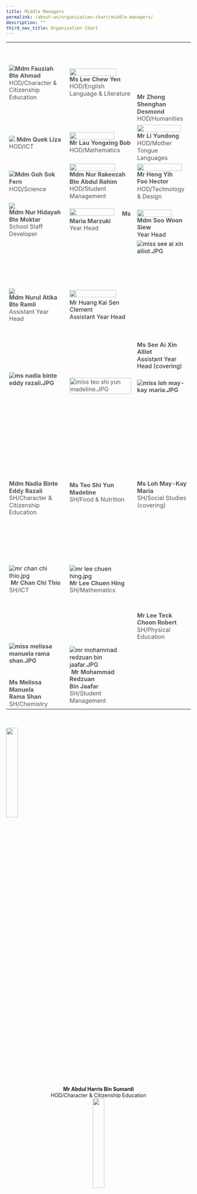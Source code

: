 ```yaml
---
title: Middle Managers
permalink: /about-us/organisation-chart/middle-managers/
description: ""
third_nav_title: Organisation Chart
---
```

<div id="_ptod_54949" class="description ive_editable ive_ptod ive_content"><table class="iveo_table ive_eobj_center ives_tab_1" style="width: 100%;"><tbody><tr><td><div style="line-height: 19.6px; color: rgb(86, 86, 86);"><img style="width:%" src="/images/mdm%20fauziah%20bte%20ahmad.jpeg"><b>Mdm Fauziah Bte Ahmad</b></div><div style="line-height: 19.6px; color: rgb(86, 86, 86);">HOD/Character &amp; Citizenship Education</div>
	<div style="line-height: 19.6px; color: rgb(86, 86, 86);"></div></td><td><b style="background-color: transparent; color: rgb(86, 86, 86); line-height: 19.6px;"></b><span style="background-color: transparent; line-height: 19.6px; color: rgb(86, 86, 86);"><div style="line-height: 19.6px;"><b style="background-color: transparent; line-height: 19.6px;"></b></div><div style="line-height: 19.6px;"><b style="background-color: transparent; line-height: 19.6px;"><b style="background-color: transparent; line-height: 19.6px;"><b style="background-color: transparent; line-height: 19.6px;"><b style="background-color: transparent; line-height: 19.6px;"><img style="width:87%" src="/images/miss%20lee%20chew%20yen.jpeg">Ms Lee Chew Yen</b></b></b></b></div><div style="line-height: 19.6px;"><div style="line-height: 19.6px;"><div style="line-height: 19.6px; color: rgb(34, 34, 34);"><span style="color: rgb(86, 86, 86); line-height: 19.6px; background-color: transparent;">HOD/English Language &amp; Literature</span></div></div></div></span></td><td><b style="color: rgb(86, 86, 86); line-height: 19.6px;"></b><b style="color: rgb(86, 86, 86); background-color: transparent; line-height: 19.6px;"><b style="background-color: transparent; line-height: 19.6px;"><br><br><br><br><br><br><br>Mr Zhong Shenghan Desmond</b><br></b><div style="line-height: 19.6px; color: rgb(86, 86, 86);"><div style="line-height: 19.6px; color: rgb(34, 34, 34);"><span style="color: rgb(86, 86, 86); line-height: 19.6px; background-color: transparent;">HOD/Humanities</span></div></div></td></tr>
	<tr><td><img style="width:%" src="/images/mdm%20quek%20liza.jpeg"><b style="color: rgb(86, 86, 86); background-color: transparent; line-height: 19.6px;"><b style="background-color: transparent; line-height: 19.6px;"> Mdm Quek Liza</b><br></b><div style="line-height: 19.6px; color: rgb(86, 86, 86);"><div style="line-height: 19.6px; color: rgb(34, 34, 34);"><span style="color: rgb(86, 86, 86); line-height: 19.6px; background-color: transparent;">HOD/ICT</span></div></div></td><td><img style="width:85%" src="/images/mr%20lau%20yongxing%20bob.jpeg"><div style="line-height: 19.6px; color: rgb(86, 86, 86);"><div style="line-height: 19.6px; color: rgb(34, 34, 34);"><span style="color: rgb(86, 86, 86); line-height: 19.6px; background-color: transparent;"><b>Mr Lau Yongxing Bob</b></span></div><div style="line-height: 19.6px; color: rgb(34, 34, 34);"><span style="color: rgb(86, 86, 86); line-height: 19.6px; background-color: transparent;">HOD/Mathematics</span></div></div></td><td><img style="width:93%" src="/images/mr%20li%20yundong.jpeg"><span style="background-color: transparent; color: rgb(86, 86, 86);"><b>Mr Li Yundong</b><br>HOD/Mother Tongue Languages</span></td></tr><tr><td><b style="color: rgb(86, 86, 86); background-color: transparent; line-height: 19.6px;"><b style="background-color: transparent; line-height: 19.6px;"><img src="/images/mdm%20goh%20sok%20fern.jpeg" 
     style="width:%">Mdm Goh Sok Fern</b></b><br><div style="line-height: 19.6px; color: rgb(86, 86, 86);"><div style="line-height: 19.6px; color: rgb(34, 34, 34);"><span style="color: rgb(86, 86, 86); line-height: 19.6px; background-color: transparent;">HOD/Science</span></div></div></td><td><div style="line-height: 19.6px; color: rgb(86, 86, 86);"><img src="/images/mdm%20nur%20rakeezah%20bte%20abdul%20rahim.jpeg" style="width:86%"><span style="background-color: transparent; font-weight: bold;"><span style="background-color: transparent; font-weight: bold;">Mdm Nur Rakeezah&nbsp;</span></div><div style="line-height: 19.6px; color: rgb(86, 86, 86);"><span style="background-color: transparent; font-weight: bold;">Bte Abdul Rahim</span></div><div style="line-height: 19.6px; color: rgb(86, 86, 86);">HOD/Student Management</div></td><td><b style="color: rgb(86, 86, 86); background-color: transparent; line-height: 19.6px;"><b style="background-color: transparent; line-height: 19.6px;"><b style="background-color: transparent; line-height: 19.6px;"><b style="background-color: transparent; line-height: 19.6px;"><img src="/images/mr%20heng%20yih%20foo%20hector.jpeg" style="width:94%">Mr Heng Yih Foo&nbsp;</b><b style="background-color: transparent; line-height: 19.6px;">Hector</b></b></b></b><br><span style="background-color: transparent; color: rgb(86, 86, 86);">HOD/Technology &amp; Design</span></td></tr><tr><td><div style="line-height: 19.6px; color: rgb(86, 86, 86);"></div><div style="line-height: 19.6px; color: rgb(86, 86, 86);"><b style="background-color: transparent; line-height: 19.6px;"></b></div><div style="line-height: 19.6px; color: rgb(86, 86, 86);"><b style="background-color: transparent; line-height: 19.6px;"><b style="background-color: transparent; line-height: 19.6px;"><b style="background-color: transparent; line-height: 19.6px;"><b style="background-color: transparent; line-height: 19.6px;"></b></b></b></b></div><div style="line-height: 19.6px;"><div style="color: rgb(86, 86, 86); line-height: 19.6px;"><b style="line-height: 19.6px;"></b></div><div style="line-height: 19.6px;"><span style="line-height: 19.6px;"><img src="/images/mdm%20nur%20hidayah%20binte%20moktar.jpeg" style="width:%"><font color="#565656"><b></b></font></span></div><div style="line-height: 19.6px;"><span style="line-height: 19.6px;"><font color="#565656"><b></b></font></span></div><div style="line-height: 19.6px;"><span style="line-height: 19.6px;"><font color="#565656"><b>Mdm Nur Hidayah Bte Moktar</b></font></span></div><div style="line-height: 19.6px;"><span style="line-height: 19.6px;"><span style="color: rgb(86, 86, 86); font-weight: 400;">School Staff Developer</span></span></div></div></td><td><div style="color: rgb(86, 86, 86); line-height: 19.6px;"></div><div style="color: rgb(86, 86, 86); line-height: 19.6px;"><div style="line-height: 19.6px;"><b style="line-height: 19.6px; background-color: transparent;"></b><div style="line-height: 19.6px;"><span style="background-color: transparent; line-height: 19.6px;"><span style="background-color: transparent; line-height: 19.6px;"><div style="font-weight: 400; line-height: 19.6px;"><b style="background-color: transparent; line-height: 19.6px;"><b style="background-color: transparent; line-height: 19.6px;"><b style="background-color: transparent; line-height: 19.6px;"><b style="background-color: transparent; line-height: 19.6px;"><b style="background-color: transparent; line-height: 19.6px;"><b style="background-color: transparent; line-height: 19.6px;"></b></b></b></b></b></b></div><div style="font-weight: 400; line-height: 19.6px;"><b style="background-color: transparent; line-height: 19.6px;"><b style="background-color: transparent; line-height: 19.6px;"><b style="background-color: transparent; line-height: 19.6px;"><b style="background-color: transparent; line-height: 19.6px;"></b></b></b></b></div><div style="font-weight: 400; line-height: 19.6px;"><b style="line-height: 19.6px;"><b style="background-color: transparent; line-height: 19.6px;"></b></b></div><div style="font-weight: 400; line-height: 19.6px;"></div><div style="font-weight: 400; line-height: 19.6px;"><div style="line-height: 19.6px;"><b style="background-color: transparent; line-height: 19.6px;"></b></div><div style="line-height: 19.6px;"><b style="background-color: transparent; line-height: 19.6px;"><div style="line-height: 19.6px; font-weight: 400;"><b style="background-color: transparent; line-height: 19.6px;"><b style="line-height: 19.6px;"><b style="background-color: transparent; line-height: 19.6px;"><img src="/images/ms%20maria%20marzuki.jpeg" 
     style="width:85%"></b>Ms Maria Marzuki</b></b></div><div style="line-height: 19.6px; font-weight: 400;">Year Head</div></b></div></div></span></span></div></div></div></td><td><div style="color: rgb(86, 86, 86); line-height: 19.6px;"><div style="line-height: 19.6px;"><div style="line-height: 19.6px;"><b style="line-height: 19.6px;"></b></div><div style="line-height: 19.6px;"><div style="line-height: 19.6px;"><div style="line-height: 19.6px; color: rgb(34, 34, 34);"><font color="#565656"><b><br></b></font></div><div style="line-height: 19.6px; color: rgb(34, 34, 34);"><img src="/images/mdm%20soo%20woon%20siew.jpeg" style="width:82%"><div style="line-height: 19.6px; color: rgb(34, 34, 34);"><font color="#565656"><b>Mdm Soo Woon Siew</b></font></div><div style="line-height: 19.6px; color: rgb(34, 34, 34);">Year Head</div></div></div></div></div></td></tr><tr><td><div style="line-height: 19.6px; color: rgb(86, 86, 86);"><div style="line-height: 19.6px;"><b style="line-height: 19.6px;"></b></div><div style="line-height: 19.6px;"><div style="line-height: 19.6px;"><b style="line-height: 19.6px; background-color: transparent;"></b></div><div style="line-height: 19.6px;"><b style="line-height: 19.6px;"></b></div><div style="line-height: 19.6px;"><b style="background-color: transparent; line-height: 19.6px;"><div style="line-height: 19.6px; font-weight: 400;"><b style="background-color: transparent; line-height: 19.6px;"></b></div><div style="line-height: 19.6px; font-weight: 400;"><b style="background-color: transparent; line-height: 19.6px;"></b></div><div style="line-height: 19.6px; font-weight: 400;"><div style="line-height: 19.6px;"><div style="line-height: 19.6px; color: rgb(34, 34, 34);"><img src="/images/ms%20nurul%20atika%20bte%20ramli.jpeg" style="width:%"></div><div style="line-height: 19.6px;"><b style="background-color: transparent; color: rgb(86, 86, 86);">Mdm Nurul</b><b style="background-color: transparent; color: rgb(86, 86, 86);">&nbsp;A</b><b style="background-color: transparent; color: rgb(86, 86, 86);">tika Bte Ramli</b></div><div style="line-height: 19.6px;">Assistant Year Head</div></div></div></div></b></div></div></div></td><td><div style="line-height: 19.6px; font-weight: 400;"><span style="line-height: 19.6px;"><img src="/images/mr%20huang%20kai%20sen%20clement.jpeg" style="width:87%"><b style="background-color: transparent; color: rgb(86, 86, 86);"><br></b>Mr Huang Kai Sen Clement</b><br></div><div style="line-height: 19.6px; color: rgb(34, 34, 34);">Assistant Year Head</div></div></div></div></div></span></div></span></div><div style="color: rgb(86, 86, 86); line-height: 19.6px;"></div><div style="color: rgb(86, 86, 86); line-height: 19.6px;"><div style="line-height: 19.6px;"><b style="line-height: 19.6px;"></b></div></div></td><td><div style="color: rgb(86, 86, 86); line-height: 19.6px;"></div><div style="line-height: 19.6px;"><div style="color: rgb(86, 86, 86); line-height: 19.6px;"><b style="background-color: transparent; line-height: 19.6px;"></b></div><div style="line-height: 19.6px;"><div style="color: rgb(86, 86, 86); line-height: 19.6px;"><b style="line-height: 19.6px;"></b><b style="line-height: 19.6px;"></b></div><div style="line-height: 19.6px;"><div style="line-height: 19.6px;"><div style="line-height: 19.6px;"><div style="color: rgb(86, 86, 86); line-height: 19.6px;"><b style="line-height: 19.6px; background-color: transparent;"></b></div><div style="line-height: 19.6px;"><span style="background-color: transparent; line-height: 19.6px;"><div style="line-height: 19.6px;"><div style="color: rgb(86, 86, 86); font-weight: 400; line-height: 19.6px;"></div><div style="color: rgb(86, 86, 86); font-weight: 400; line-height: 19.6px;"></div><div style="line-height: 19.6px;"><div style="color: rgb(86, 86, 86); font-weight: 700; line-height: 19.6px;"></div><div style="line-height: 19.6px;"><div style="line-height: 19.6px;"><img class="ive_eobj_left" alt="miss see ai xin alliot.JPG" src="/qql/slot/u558/About Us/Organisation Chart/AYH &amp; SH/miss see ai xin alliot.JPG"></div><div style="line-height: 19.6px;"><br></div><div style="line-height: 19.6px;"><br></div><div style="line-height: 19.6px;"><br></div><div style="line-height: 19.6px;"><br></div><div style="line-height: 19.6px;"><br></div><div style="line-height: 19.6px;"><br></div><div style="line-height: 19.6px;"><br></div><div style="line-height: 19.6px;"><br></div><div style="line-height: 19.6px;"><br></div><div style="line-height: 19.6px;"><br></div><div style="line-height: 19.6px;"><br></div><div style="line-height: 19.6px;"><br></div><div style="line-height: 19.6px;"><b style="color: rgb(86, 86, 86); background-color: transparent;">Ms See Ai Xin Alliot</b><br></div><div style="line-height: 19.6px;"><div style="line-height: 19.6px;">Assistant Year Head (covering)</div></div></div></div></div></span></div></div></div></div></div></div></td></tr><tr><td><b style="color: rgb(86, 86, 86); background-color: transparent; line-height: 19.6px;"></b><div style="line-height: 19.6px; color: rgb(86, 86, 86);"></div><div style="line-height: 19.6px; color: rgb(86, 86, 86);"><div style="line-height: 19.6px;"><b style="background-color: transparent; line-height: 19.6px;"><div style="line-height: 19.6px;"><span style="font-weight: 400;"></span><div style="line-height: 19.6px;"><div style="line-height: 19.6px; font-weight: 400;"></div><div style="line-height: 19.6px; font-weight: 400;"></div><div style="line-height: 19.6px;"><div style="line-height: 19.6px;"><div style="font-weight: 400; line-height: 19.6px; color: rgb(34, 34, 34);"><b style="color: rgb(86, 86, 86);"></b><font color="#565656"><b></b></font></div><div style="line-height: 19.6px;"><img style="background-color: transparent;" class="ive_eobj_left" alt="ms nadia binte eddy razali.JPG" src="/qql/slot/u558/About Us/Organisation Chart/AYH &amp; SH/ms nadia binte eddy razali.JPG"></div><div style="line-height: 19.6px;"><br></div><div style="line-height: 19.6px;"><br></div><div style="line-height: 19.6px;"><br></div><div style="line-height: 19.6px;"><br></div><div style="line-height: 19.6px;"><br></div><div style="line-height: 19.6px;"><br></div><div style="line-height: 19.6px;"><br></div><div style="line-height: 19.6px;"><br></div><div style="line-height: 19.6px;"><br></div><div style="line-height: 19.6px;"><br></div><div style="line-height: 19.6px;"><br></div><div style="line-height: 19.6px;"><br></div><div style="line-height: 19.6px;"><br></div><div style="line-height: 19.6px;"><span style="background-color: transparent;">Mdm Nadia Binte Eddy Razali</span><span style="background-color: transparent; font-weight: 400;"> SH/Character &amp; Citizenship Education</span><br></div></div></div></div></div></b></div></div></td><td><div style="line-height: 19.6px; color: rgb(86, 86, 86);"></div><div style="line-height: 19.6px;"><div style="color: rgb(86, 86, 86); line-height: 19.6px;"></div><div style="color: rgb(86, 86, 86); line-height: 19.6px;"><img class="ive_eobj_left" alt="miss teo shi yun madeline.JPG" width="100%" src="/qql/slot/u558/About Us/Organisation Chart/AYH &amp; SH/miss teo shi yun madeline.JPG"><b><br></b></div><div style="color: rgb(86, 86, 86); line-height: 19.6px;"><b><br></b></div><div style="color: rgb(86, 86, 86); line-height: 19.6px;"><b><br></b></div><div style="color: rgb(86, 86, 86); line-height: 19.6px;"><b><br></b></div><div style="color: rgb(86, 86, 86); line-height: 19.6px;"><b><br></b></div><div style="color: rgb(86, 86, 86); line-height: 19.6px;"><b><br></b></div><div style="color: rgb(86, 86, 86); line-height: 19.6px;"><b><br></b></div><div style="color: rgb(86, 86, 86); line-height: 19.6px;"><b><br></b></div><div style="color: rgb(86, 86, 86); line-height: 19.6px;"><b><br></b></div><div style="color: rgb(86, 86, 86); line-height: 19.6px;"><b><br></b></div><div style="color: rgb(86, 86, 86); line-height: 19.6px;"><b><br></b></div><div style="color: rgb(86, 86, 86); line-height: 19.6px;"><b><br></b></div><div style="color: rgb(86, 86, 86); line-height: 19.6px;"><b><br></b></div><div style="color: rgb(86, 86, 86); line-height: 19.6px;"><b>Ms Teo Shi Yun Madeline</b></div><div style="color: rgb(86, 86, 86); line-height: 19.6px;"><div style="line-height: 19.6px;">SH/Food &amp; Nutrition</div><div style="line-height: 19.6px;"><br></div></div></div><div style="line-height: 19.6px; color: rgb(86, 86, 86);"></div><div style="line-height: 19.6px; color: rgb(86, 86, 86);"></div><div style="line-height: 19.6px; color: rgb(86, 86, 86);"><div style="line-height: 19.6px;"></div><div style="line-height: 19.6px;"><div style="line-height: 19.6px; color: rgb(34, 34, 34);"><div style="line-height: 19.6px; color: rgb(86, 86, 86);"><b style="background-color: transparent; line-height: 19.6px;"></b></div><div style="line-height: 19.6px; color: rgb(86, 86, 86);"></div><div style="line-height: 19.6px; color: rgb(86, 86, 86);"><b style="background-color: transparent; line-height: 19.6px;"><div style="line-height: 19.6px; font-weight: 400; color: rgb(34, 34, 34);"></div></b></div></div></div></div></td><td><div style="line-height: 19.6px; color: rgb(86, 86, 86);"><div style="line-height: 19.6px;"><div style="line-height: 19.6px;"><div style="line-height: 19.6px;"><b style="line-height: 19.6px; background-color: transparent;"><div style="line-height: 19.6px;"><div style="line-height: 19.6px;"><b style="background-color: transparent; line-height: 19.6px;"><div style="line-height: 19.6px;"><div style="font-weight: 400; line-height: 19.6px;"></div><div style="line-height: 19.6px;"><span style="font-weight: 400;"></span><div style="line-height: 19.6px;"><img class="ive_eobj_left" alt="miss loh may-kay maria.JPG" src="/qql/slot/u558/About Us/Organisation Chart/AYH &amp; SH/miss loh may-kay maria.JPG"><br></div><div style="line-height: 19.6px;"><br></div><div style="line-height: 19.6px;"><br></div><div style="line-height: 19.6px;"><br></div><div style="line-height: 19.6px;"><br></div><div style="line-height: 19.6px;"><br></div><div style="line-height: 19.6px;"><br></div><div style="line-height: 19.6px;"><br></div><div style="line-height: 19.6px;"><br></div><div style="line-height: 19.6px;"><br></div><div style="line-height: 19.6px;"><br></div><div style="line-height: 19.6px;"><br></div><div style="line-height: 19.6px;"><br></div><div style="line-height: 19.6px;"><b style="background-color: transparent;">Ms&nbsp;</b><font style="font-weight: 400; background-color: transparent;" color="#565656"><b>Loh May-Kay Maria</b></font><br></div><div style="font-weight: 400;"><div style="line-height: 19.6px;">SH/Social Studies (covering)</div></div></div></div></b></div></div></b></div></div></div></div></td></tr><tr><td><div style="line-height: 19.6px; color: rgb(86, 86, 86);"><b style="background-color: transparent; line-height: 19.6px;"></b></div><div style="line-height: 19.6px; color: rgb(86, 86, 86);"><b style="background-color: transparent; line-height: 19.6px;"></b></div><div style="line-height: 19.6px; color: rgb(86, 86, 86);"><div style="line-height: 19.6px; color: rgb(34, 34, 34);"><b style="color: rgb(86, 86, 86); background-color: transparent; line-height: 19.6px;"><b style="background-color: transparent; line-height: 19.6px;"></b></b></div><div style="line-height: 19.6px; color: rgb(34, 34, 34);"><img class="ive_eobj_center" alt="mr chan chi thio.jpg" src="/qql/slot/u558/About Us/Organisation Chart/AYH &amp; SH/2019/mr chan chi thio.jpg"><span style="line-height: 19.6px;">&nbsp;<b style="color: rgb(86, 86, 86); background-color: transparent; line-height: 19.6px;">Mr Chan Chi Thio</b><br></span><b style="color: rgb(86, 86, 86); background-color: transparent; line-height: 19.6px;"><div style="line-height: 19.6px; font-weight: 400; display: inline !important;">SH/ICT</div></b></div></div></td><td><b style="color: rgb(86, 86, 86); background-color: transparent; line-height: 19.6px;"></b><img class="ive_eobj_center" alt="mr lee chuen hing.jpg" src="/qql/slot/u558/About Us/Organisation Chart/AYH &amp; SH/mr lee chuen hing.jpg"><div style="line-height: 19.6px; color: rgb(86, 86, 86);"><b style="background-color: transparent; line-height: 19.6px;">Mr Lee Chuen Hing</b><br></div><span style="color: rgb(86, 86, 86); line-height: 19.6px;">SH/Mathematics</span><br><div style="line-height: 19.6px; color: rgb(86, 86, 86);"><b style="line-height: 19.6px; background-color: transparent;"></b></div><div style="line-height: 19.6px; color: rgb(86, 86, 86);"><div style="line-height: 19.6px;"><div style="line-height: 19.6px;"></div><div style="line-height: 19.6px;"><div style="line-height: 19.6px;"><b style="background-color: transparent; line-height: 19.6px;"></b></div><div style="line-height: 19.6px;"></div></div></div></div></td><td><span style="color: rgb(86, 86, 86); background-color: transparent; line-height: 19.6px;"><div style="line-height: 19.6px;"><div style="line-height: 19.6px;"><div style="line-height: 19.6px;"><div style="font-weight: 400; line-height: 19.6px;"></div><div style="font-weight: 400; line-height: 19.6px;"><br></div><div style="font-weight: 400; line-height: 19.6px;"><br></div><div style="font-weight: 400; line-height: 19.6px;"><br></div><div style="font-weight: 400; line-height: 19.6px;"><br></div><div style="font-weight: 400; line-height: 19.6px;"><br></div><div style="font-weight: 400; line-height: 19.6px;"><br></div><div style="font-weight: 400; line-height: 19.6px;"><br></div><div style="font-weight: 400; line-height: 19.6px;"><br></div><div style="font-weight: 400; line-height: 19.6px;"><br></div><div style="font-weight: 400; line-height: 19.6px;"><br></div><div style="font-weight: 400; line-height: 19.6px;"><br></div><div style="font-weight: 400; line-height: 19.6px;"><br></div><div style="font-weight: 400; line-height: 19.6px;"><br></div><div style="font-weight: bold; line-height: 19.6px;">Mr Lee Teck Choon Robert</div><div style="line-height: 19.6px;">SH/Physical Education</div></div></div></div></span></td></tr><tr><td><span style="line-height: 19.6px;"><b style="color: rgb(86, 86, 86); background-color: transparent; line-height: 19.6px;"><img class="ive_eobj_left" alt="miss melissa manuela rama shan.JPG" src="/qql/slot/u558/About Us/Organisation Chart/AYH &amp; SH/miss melissa manuela rama shan.JPG"><br><br><br>Ms Melissa Manuela <br>Rama Shan<br></b></span><b style="background-color: transparent; color: rgb(86, 86, 86); line-height: 19.6px;"><div style="line-height: 19.6px; font-weight: 400; display: inline !important;">SH/Chemistry</div></b></td><td><img class="ive_eobj_left" alt="mr mohammad redzuan bin jaafar.JPG" src="/qql/slot/u558/About Us/Organisation Chart/AYH &amp; SH/mr mohammad redzuan bin jaafar.JPG">&nbsp;<b style="color: rgb(86, 86, 86); background-color: transparent; line-height: 19.6px;">Mr Mohammad Redzuan <br>Bin Jaafar</b><br><b style="background-color: transparent; color: rgb(86, 86, 86); line-height: 19.6px;"><div style="line-height: 19.6px; font-weight: 400; display: inline !important;">SH/Student Management</div></b></td><td>&nbsp;</td></tr></tbody></table><br><br>
</div>


<img style="width:25%" src="/images/mdm%20fauziah%20bte%20ahmad.jpeg">
<center> <b>Mr Abdul Harris Bin Sumardi  <br> </b>
HOD/Character &amp; Citizenship Education<center>
	
	
<img style="width:25%" src="/images/miss%20lee%20chew%20yen.jpeg">
<center> <b>Ms Lee Chew Yen<br> </b>
HOD/Character &amp; Citizenship Education<center>

<img style="width:25%" src="/images/mdm%20amarjit%20kaur.jpeg">
<center> <b>Mdm Amarjit Kaur<br> </b>
HOD/Humanities<center>
	
<img style="width:25%" src="/images/mdm%20quek%20liza.jpeg">
<center> <b>Mdm Quek Liza<br> </b>
HOD/ICT<center>

<img style="width:25%" src="/images/mr%20lau%20yongxing%20bob.jpeg">
<center> <b>Mr Lau Yongxing Bob<br> </b>
HOD/Mathematics<center>
	
<img style="width:25%" src="/images/mdm%20nur%20hidayah%20binte%20moktar.jpeg">
<center> <b>Mdm Nur Hidayah Bte Moktar<br> </b>
School Staff Developer<center>
	
<img style="width:25%" src="/images/miss%20ng%20puay%20san%20christina.jpeg">
<center> <b>Ms Ng Puay San Christina<br> </b>
HOD/CCA &amp; Aesthetics<center>

<img style="width:25%" src="/images/mdm%20goh%20sok%20fern.jpeg">
<center> <b>Mdm Goh Sok Fern<br> </b>
HOD/Science<center>
	
<img style="width:25%" src="/images/mr%20heng%20yih%20foo%20hector.jpeg">
<center> <b>Mr Heng Yih Foo Hector<br> </b>
HOD/Technology &amp; Design<center>
	
<img style="width:25%" src="/images/ms%20maria%20marzuki.jpeg">
<center> <b>Ms Maria Marzuki<br> </b>
Year Head<center>
	
<img style="width:25%" src="/images/mdm%20soo%20woon%20siew.jpeg">
<center> <b>Mdm Soo Woon Siew<br> </b>
Year Head<center>
	
<img style="width:25%" src="/images/ms%20nurul%20atika%20bte%20ramli.jpeg">
<center> <b>Ms Nurul Atika Bte Ramli<br> </b>
Assistant Year Head<center>
	
<img style="width:25%" src="/images/mr%20huang%20kai%20sen%20clement.jpeg">
<center> <b>Mr Huang Kai Sen Clement<br> </b>
Assistant Year Head<center>
	
<img style="width:25%" src="/images/mdm%20nur%20rakeezah%20bte%20abdul%20rahim.jpeg">
<center> <b>Mdm Nur Rakeezah Bte Abdul Rahim<br> </b>
Assistant Discipline Mistress<center>
	
<img style="width:25%" src="/images/mr%20li%20yundong.jpeg">
<center> <b>Mr Li Yundong<br> </b>
HOD/Mother Tongue Languages (covering)<center>
	
<img style="width:25%" src="/images/mr%20neo%20jin%20ping.jpeg">
<center> <b>Mr Neo Jin Ping<br> </b>
SH/ English Language<center>
	
<img style="width:25%" src="/images/miss%20teo%20shi%20yun%20madeline.jpeg">
<center> <b>Miss Teo Shi Yun Madeline<br> </b>
SH/Food &amp; Nutrition<center>
	
<img style="width:25%" src="/images/miss%20haslinda%20bte%20safiee.jpeg">
<center> <b>Mdm Haslinda Bte Safiee<br> </b>
SH/Geography<center>
	
<img style="width:25%" src="/images/mr%20chan%20chi%20thio.jpeg">
<center> <b>Mr Chan Chi Thio<br> </b>
SH/ICT<center>
	
<img style="width:25%" src="/images/mr%20lee%20chuen%20hing.jpeg">
<center> <b>Mr Chan Chi Thio<br> </b>
SH/Mathematics<center>
	
<center> <b>Dr Bernadette Ashley<br> </b>
SH/Physical Education<center></center></center></center></center></center></center></center></center></center></center></center></center></center></center></center></center></center></center></center></center></center></center></center></center></center></center></center></center></center></center></center></center></center></center></center></center></center></center></center></center></center></center>